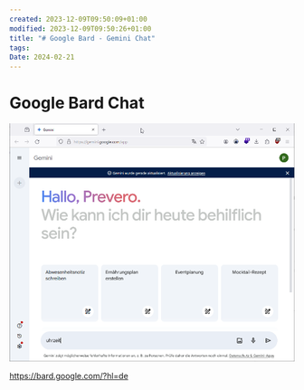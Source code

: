 ```yaml
---
created: 2023-12-09T09:50:09+01:00
modified: 2023-12-09T09:50:26+01:00
title: "# Google Bard - Gemini Chat"
tags: 
Date: 2024-02-21
---
```



# Google Bard Chat

![](_asset/2023-12-09_GoogleChat_image_1.png)

https://bard.google.com/?hl=de
